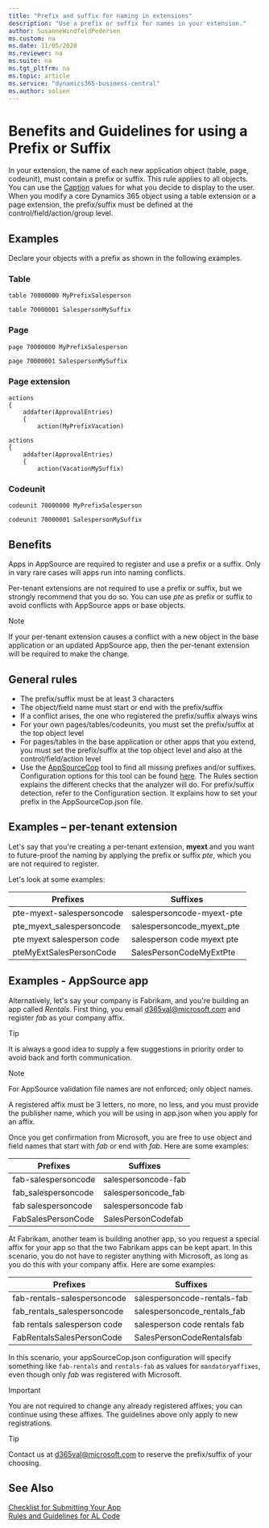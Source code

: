 ```yaml
---
title: "Prefix and suffix for naming in extensions"
description: "Use a prefix or suffix for names in your extension."
author: SusanneWindfeldPedersen
ms.custom: na
ms.date: 11/05/2020
ms.reviewer: na
ms.suite: na
ms.tgt_pltfrm: na
ms.topic: article
ms.service: "dynamics365-business-central"
ms.author: solsen
---
```


# Benefits and Guidelines for using a Prefix or Suffix

In your extension, the name of each new application object (table, page, codeunit), must contain a prefix or suffix. This rule applies to all objects. You can use the [Caption](../developer/properties/devenv-caption-property.md) values for what you decide to display to the user. When you modify a core Dynamics 365 object using a table extension or a page extension, the prefix/suffix must be defined at the control/field/action/group level.

## Examples

Declare your objects with a prefix as shown in the following examples.

### Table

```AL
table 70000000 MyPrefixSalesperson
```

```AL
table 70000001 SalespersonMySuffix
```

### Page

```AL
page 70000000 MyPrefixSalesperson
```

```
page 70000001 SalespersonMySuffix
```

### Page extension

```AL
actions
{
    addafter(ApprovalEntries)
    {
        action(MyPrefixVacation)
```

```AL
actions
{
    addafter(ApprovalEntries)
    {
        action(VacationMySuffix)
```

### Codeunit

```AL
codeunit 70000000 MyPrefixSalesperson
```

```AL
codeunit 70000001 SalespersonMySuffix
```

## Benefits

Apps in AppSource are required to register and use a prefix or a suffix. Only in vary rare cases will apps run into naming conflicts.  

Per-tenant extensions are not required to use a prefix or suffix, but we strongly recommend that you do so. You can use *pte* as prefix or suffix to avoid conflicts with AppSource apps or base objects.  

> [!NOTE]
> If your per-tenant extension causes a conflict with a new object in the base application or an updated AppSource app, then the per-tenant extension will be required to make the change.

## General rules

- The prefix/suffix must be at least 3 characters
- The object/field name must start or end with the prefix/suffix
- If a conflict arises, the one who registered the prefix/suffix always wins
- For your own pages/tables/codeunits, you must set the prefix/suffix at the top object level
- For pages/tables in the base application or other apps that you extend, you must set the prefix/suffix at the top object level and also at the control/field/action level
- Use the [AppSourceCop](../developer/devenv-using-code-analysis-tool.md) tool to find all missing prefixes and/or suffixes. Configuration options for this tool can be found [here](../developer/analyzers/appsourcecop.md). The Rules section explains the different checks that the analyzer will do. For prefix/suffix detection, refer to the Configuration section. It explains how to set your prefix in the AppSourceCop.json file.

## Examples – per-tenant extension

Let's say that you're creating a per-tenant extension, **myext** and you want to future-proof the naming by applying the prefix or suffix *pte*, which you are not required to register.  

Let's look at some examples:

| Prefixes                   | Suffixes                   |
|----------------------------|----------------------------|
| pte-myext-salespersoncode  | salespersoncode-myext-pte  |
| pte_myext_salespersoncode  | salespersoncode_myext_pte  |
| pte myext salesperson code | salesperson code myext pte |
| pteMyExtSalesPersonCode    | SalesPersonCodeMyExtPte    |

## Examples - AppSource app

Alternatively, let's say your company is Fabrikam, and you're building an app called *Rentals*. First thing, you email [d365val@microsoft.com](mailto:d365val@microsoft.com) and register *fab* as your company affix.  

> [!TIP]
> It is always a good idea to supply a few suggestions in priority order to avoid back and forth communication.

> [!NOTE]  
> For AppSource validation file names are not enforced; only object names.

A registered affix must be 3 letters, no more, no less, and you must provide the publisher name, which you will be using in app.json when you apply for an affix.  

Once you get confirmation from Microsoft, you are free to use object and field names that start with *fab* or end with *fab*. Here are some examples:

| Prefixes               | Suffixes               |
|------------------------|------------------------|
| fab-salespersoncode | salespersoncode-fab |
| fab_salespersoncode | salespersoncode_fab |
| fab salespersoncode | salespersoncode fab |
| FabSalesPersonCode  | SalesPersonCodefab  |

At Fabrikam, another team is building another app, so you request a special affix for your app so that the two Fabrikam apps can be kept apart. In this scenario, you do not have to register anything with Microsoft, as long as you do this with your company affix. Here are some examples:

| Prefixes               | Suffixes               |
|------------------------|------------------------|
|fab-rentals-salespersoncode|salespersoncode-rentals-fab|
|fab_rentals_salespersoncode|salespersoncode_rentals_fab|
|fab rentals salesperson code|salesperson code rentals fab|
|FabRentalsSalesPersonCode|SalesPersonCodeRentalsfab|

In this scenario, your appSourceCop.json configuration will specify something like `fab-rentals` and `rentals-fab` as values for `mandatoryaffixes`, even though only *fab* was registered with Microsoft.

> [!IMPORTANT]  
> You are not required to change any already registered affixes; you can continue using these affixes. The guidelines above only apply to new registrations.

> [!TIP]
> Contact us at [d365val@microsoft.com](mailto:d365val@microsoft.com) to reserve the prefix/suffix of your choosing.

## See Also

[Checklist for Submitting Your App](../developer/devenv-checklist-submission.md)  
[Rules and Guidelines for AL Code](apptest-overview.md)  